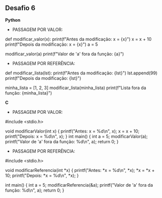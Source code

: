 ## Desafio 6

**Python**

- PASSAGEM POR VALOR:

def modificar_valor(x):
	print(f"Antes da modificação: x = {x}")
	x = x + 10
	print(f"Depois da modificação: x = {x}")
    a = 5

modificar_valor(a)
print(f"Valor de 'a' fora da função: {a}")

- PASSAGEM POR REFERÊNCIA:

def modificar_lista(lst):
	print(f"Antes da modificação: {lst}")
	lst.append(99)
	print(f"Depois da modificação: {lst}")

minha_lista = [1, 2, 3]
modificar_lista(minha_lista)
print(f"Lista fora da função: {minha_lista}")

**C**

- PASSAGEM POR VALOR:

#include <stdio.h>

void modificarValor(int x) {
	printf("Antes: x = %d\n", x);
	x = x + 10;
	printf("Depois: x = %d\n", x);
}
int main() {
	int a = 5;
	modificarValor(a);
	printf("Valor de 'a' fora da função: %d\n", a);
	return 0;
}

- PASSAGEM POR REFERÊNCIA: 

#include <stdio.h>

void modificarReferencia(int *x) {
	printf("Antes: *x = %d\n", *x);
	*x = *x + 10;
	printf("Depois: *x = %d\n", *x);
}

int main() {
	int a = 5;
	modificarReferencia(&a);
	printf("Valor de 'a' fora da função: %d\n", a);
	return 0;
}

